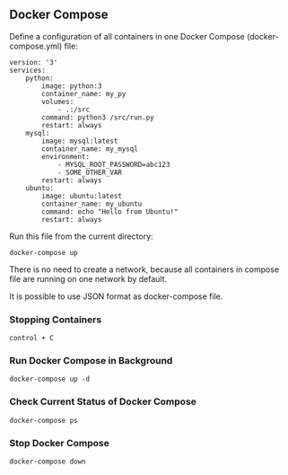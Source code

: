 ## Docker Compose
Define a configuration of all containers in one Docker Compose (docker-compose.yml) file:
```
version: '3'
services:
    python:
        image: python:3
        container_name: my_py
        volumes: 
            - .:/src
        command: python3 /src/run.py
        restart: always
    mysql:
        image: mysql:latest
        container_name: my_mysql
        environment: 
            - MYSQL_ROOT_PASSWORD=abc123
            - SOME_OTHER_VAR
        restart: always
    ubuntu:
        image: ubuntu:latest
        container_name: my_ubuntu
        command: echo "Hello from Ubuntu!"
        restart: always
```
Run this file from the current directory:
```
docker-compose up
```
There is no need to create a network, because all containers in compose file are running on one network by default.

It is possible to use JSON format as docker-compose file.

### Stopping Containers
```
control + C
```
### Run Docker Compose in Background
```
docker-compose up -d
```
### Check Current Status of Docker Compose
```
docker-compose ps
```
### Stop Docker Compose
```
docker-compose down
```
